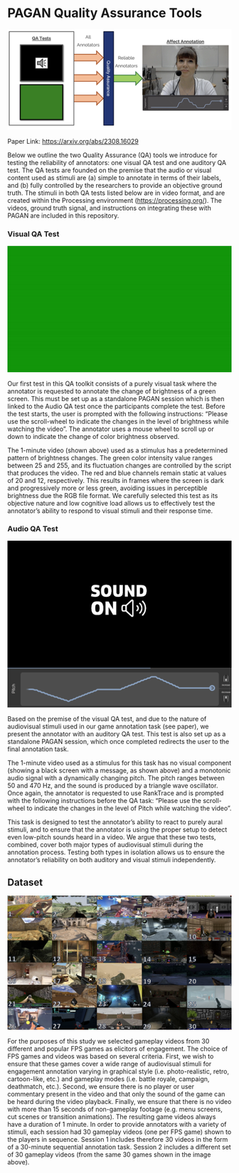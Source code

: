 # PAGAN Quality Assurance Tools

![alt text](./Extra/Banner.png)

Paper Link: https://arxiv.org/abs/2308.16029

Below we outline the two Quality Assurance (QA) tools we introduce for testing the reliability of annotators: one visual QA test and one auditory QA test. The QA tests are founded on the premise that the audio or visual content used as stimuli are (a) simple to annotate in terms of their labels, and (b) fully controlled by the researchers to provide an objective ground truth. The stimuli in both QA tests listed below are in video format, and are created within
the Processing environment (https://processing.org/). The videos, ground truth signal, and instructions on integrating these with PAGAN are included in this repository.

### Visual QA Test

![alt text](./Extra/QA_Visual.gif)

Our first test in this QA toolkit consists of a purely visual task where the annotator is requested to annotate the change of brightness of a green screen. This must be set up as a standalone PAGAN session which is then linked to the Audio QA test once the participants complete the test. Before the test starts, the user is prompted with the following instructions: “Please use the scroll-wheel to indicate the changes in the level of brightness while watching the video”. The annotator uses a mouse wheel to scroll up or down to indicate the change of color brightness observed.

The 1-minute video (shown above) used as a stimulus has a predetermined pattern of brightness changes. The green color intensity value ranges between 25 and 255, and its fluctuation changes are controlled by the script that produces the video. The red and blue channels remain static at values of 20 and 12, respectively. This results in frames where the screen is dark and progressively more or less green, avoiding issues in perceptible brightness due the RGB file format. We carefully selected this test as its objective nature and low cognitive load allows us to effectively test the annotator’s ability to respond to visual stimuli and their response time.

### Audio QA Test

![alt text](./Extra/pagan_pitch_task2.png)

Based on the premise of the visual QA test, and due to the nature of audiovisual stimuli used in our game annotation task (see paper), we present the annotator with an auditory QA test. This test is also set up as a standalone PAGAN session, which once completed redirects the user to the final annotation task.

 The 1-minute video used as a stimulus for this task has no visual component (showing a black screen with a message, as shown above) and a monotonic audio signal with a dynamically changing pitch. The pitch ranges between 50 and 470 Hz, and the sound is produced by a triangle wave oscillator. Once again, the annotator is requested to use RankTrace and is prompted with the following instructions before the QA task: “Please use the scroll-wheel to indicate the changes in the level of Pitch while watching the video”.

This task is designed to test the annotator’s ability to react to purely aural stimuli, and to ensure that the annotator is using the proper setup to detect even low-pitch sounds heard in a video. We argue that these two tests, combined, cover both major types of audiovisual stimuli during the annotation process. Testing both types in isolation allows us to ensure the annotator’s reliability on both auditory and visual stimuli independently. 

## Dataset

![alt text](./Extra/Games_Screenshot.png)

For the purposes of this study we selected gameplay videos from 30 different and popular FPS games as elicitors of engagement. The choice of FPS games and videos was based on several criteria. First, we wish to ensure that these games cover a wide range of audiovisual stimuli for engagement annotation varying in graphical style (i.e. photo-realistic, retro, cartoon-like, etc.) and gameplay modes (i.e. battle royale, campaign, deathmatch, etc.). Second, we ensure there is no player or user commentary present in the video and that only the sound of the game can be heard during the video playback. Finally, we ensure that there is no video with more than 15 seconds of non-gameplay footage (e.g. menu screens, cut scenes or transition animations). The resulting game videos always have a duration of 1 minute. In order to provide annotators with a variety of stimuli, each session had 30 gameplay videos (one per FPS game) shown to the players in sequence. Session 1 includes therefore 30 videos in the form of a 30-minute sequential annotation task. Session 2 includes a different set of 30 gameplay videos (from the same 30 games shown in the image above).
